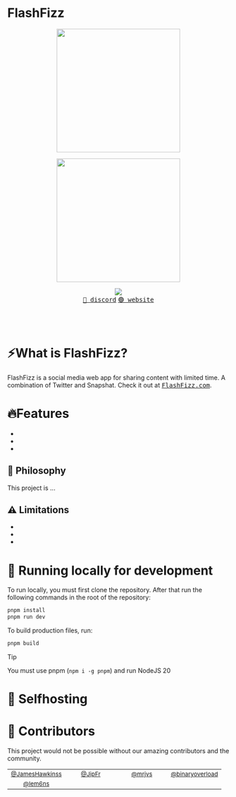 # FlashFizz

<p align="center"><img align="center" width="280" src="./.github/logo-dark.svg#gh-dark-mode-only"/></p>
<p align="center"><img align="center" width="280" src="./.github/logo-light.svg#gh-light-mode-only"/></p>
<p align="center">
  <img src="https://skillicons.dev/icons?i=react,vite,ts" />
  <br/>
  <a href="https://discord.movie-web.app"><kbd>🔵 discord</kbd></a> <a href="https://movie-web.app"><kbd>🟢 website</kbd></a>
</p>
<br/><br/>

# ⚡What is FlashFizz?

FlashFizz is a social media web app for sharing content with limited time. A combination of Twitter and Snapshat.
Check it out at <a href=""><kbd>FlashFizz.com</kbd></a>.



# 🔥Features

- 
- 
- 

## 🍄 Philosophy

This project is ...

## ⚠️ Limitations

- 
- 
- 

# 🧬 Running locally for development

To run locally, you must first clone the repository. After that run the following commands in the root of the repository:
```bash
pnpm install
pnpm run dev
```

To build production files, run:
```bash
pnpm build
```

> [!TIP]
> You must use pnpm (`npm i -g pnpm`) and run NodeJS 20

# 🥔 Selfhosting


# 🤝 Contributors

This project would not be possible without our amazing contributors and the community.

<table>
  <tbody>
    <tr>
      <td align="center" valign="top" width="100px">
        <img src=""/><br />
        <sub><a href="">@JamesHawkinss</a></sub>
      </td>
      <td align="center" valign="top" width="100px">
        <img src=""/><br />
        <sub><a href="">@JipFr</a></sub>
      </td>
      <td align="center" valign="top" width="100px">
        <img src=""/><br />
        <sub><a href="">@mrjvs</a></sub>
      </td>
      <td align="center" valign="top" width="100px">
        <img src=""/><br />
        <sub><a href="">@binaryoverload</a></sub>
      </td>
    </tr>
    <tr>
      <td align="center" valign="top" width="100px">
        <img src=""/><br />
        <sub><a href="">@lem6ns</a></sub>
      </td>
    </tr>
  </tbody>
</table>
